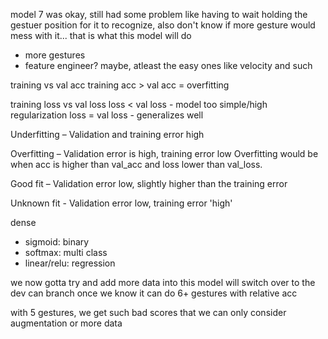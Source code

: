 model 7 was okay, still had some problem like having to wait holding the gestuer position for it to recognize, also don't know if more gesture would mess with it... 
that is what this model will do
- more gestures
- feature engineer? maybe, atleast the easy ones like velocity and such






training vs val acc 
training acc > val acc = overfitting 

training loss vs val loss
loss < val loss - model too simple/high regularization 
loss = val loss - generalizes well

Underfitting – Validation and training error high

Overfitting – Validation error is high, training error low
            Overfitting would be when acc is higher than val_acc and loss lower than val_loss.

Good fit – Validation error low, slightly higher than the training error

Unknown fit - Validation error low, training error 'high'


dense
- sigmoid: binary 
- softmax: multi class 
- linear/relu: regression




we now gotta try and add more data into this model
will switch over to the dev can branch once we know it can do 6+ gestures
with relative acc


with 5 gestures, we get such bad scores that we can only consider augmentation or more data 
